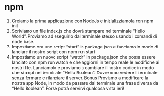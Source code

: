 # npm 

1. Creiamo la prima applicazione con NodeJs e inizializziamola con npm init
2. Scriviamo un file index.js che dovrà stampare nel terminale “Hello World”. Proviamo ad eseguirlo dal terminale stesso usando i comandi di node base.
3. Impostiamo ora uno script “start” in package.json e facciamo in modo di lanciare il nostro script con npm run start
4. Impostiamo un nuovo script “watch” in package.json che possa essere lanciato con npm run watch e che aggiorni in tempo reale le modifiche ai nostri file. Lanciamolo e proviamo a cambiare il nostro codice in modo che stampi nel terminale “Hello Boolean”. Dovremmo vedere il terminale senza fermare e rilanciare il server.
Bonus
Proviamo a modificare la nostra app Node, in modo da passare dal terminale una frase diversa da “Hello Boolean”. Forse potrà servirvi qualcosa vista ieri!
